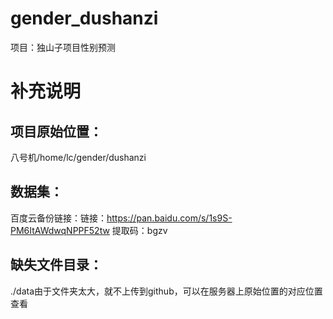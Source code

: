 # gender_dushanzi

项目：独山子项目性别预测

# 补充说明

## 项目原始位置：

八号机/home/lc/gender/dushanzi

## 数据集：

百度云备份链接：链接：https://pan.baidu.com/s/1s9S-PM6ItAWdwqNPPF52tw 
提取码：bgzv

## 缺失文件目录：

./data由于文件夹太大，就不上传到github，可以在服务器上原始位置的对应位置查看